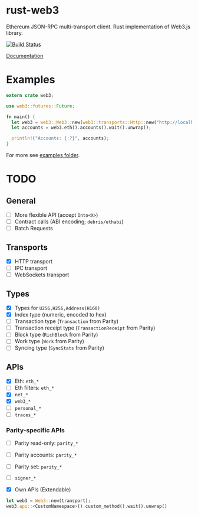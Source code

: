 # rust-web3

Ethereum JSON-RPC multi-transport client.
Rust implementation of Web3.js library.

[![Build Status][travis-image]][travis-url]

[travis-image]: https://travis-ci.org/tomusdrw/rust-web3.svg?branch=master
[travis-url]: https://travis-ci.org/tomusdrw/rust-web3

[Documentation](http://tomusdrw.github.io/rust-web3/index.html)

# Examples
```rust
extern crate web3;

use web3::futures::Future;

fn main() {
  let web3 = web3::Web3::new(web3::transports::Http::new("http://localhost:8545").unwrap());
  let accounts = web3.eth().accounts().wait().unwrap();

  println!("Accounts: {:?}", accounts);
}
```

For more see [examples folder](./examples).

# TODO

## General
- [ ] More flexible API (accept `Into<X>`)
- [ ] Contract calls (ABI encoding; `debris/ethabi`)
- [ ] Batch Requests

## Transports
- [x] HTTP transport
- [ ] IPC transport
- [ ] WebSockets transport

## Types
- [x] Types for `U256,H256,Address(H160)`
- [x] Index type (numeric, encoded to hex)
- [ ] Transaction type (`Transaction` from Parity)
- [ ] Transaction receipt type (`TransactionReceipt` from Parity)
- [ ] Block type (`RichBlock` from Parity)
- [ ] Work type (`Work` from Parity)
- [ ] Syncing type (`SyncStats` from Parity)

## APIs
- [x] Eth: `eth_*`
- [ ] Eth filters: `eth_*`
- [x] `net_*`
- [x] `web3_*`
- [ ] `personal_*`
- [ ] `traces_*`

### Parity-specific APIs
- [ ] Parity read-only: `parity_*`
- [ ] Parity accounts: `parity_*`
- [ ] Parity set: `parity_*`
- [ ] `signer_*`

- [x] Own APIs (Extendable)
```rust
let web3 = Web3::new(transport);
web3.api::<CustomNamespace>().custom_method().wait().unwrap()
```
